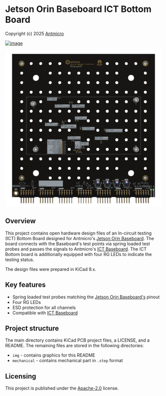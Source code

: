 # Jetson Orin Baseboard ICT Bottom Board

Copyright (c) 2025 [Antmicro](https://www.antmicro.com)

[![image](https://img.shields.io/badge/View%20on-Antmicro%20Open%20Hardware%20Portal-332d37?style=flat-square)](https://openhardware.antmicro.com/boards/job-ict-bottom-board)

![](img/orthoT.png)

## Overview

This project contains open hardware design files of an In-circuit testing (ICT) Bottom Board designed for Antmicro's [Jetson Orin Baseboard](https://github.com/antmicro/jetson-orin-baseboard).
The board connects with the Baseboard's test points via spring loaded test probes and passes the signals to Antmicro's [ICT Baseboard](https://github.com/antmicro/ict-baseboard). The ICT Bottom board is additionally equipped with four RG LEDs to indicate the testing status.

The design files were prepared in KiCad 9.x.

## Key features

* Spring loaded test probes matching the [Jetson Orin Baseboard's](https://github.com/antmicro/jetson-orin-baseboard) pinout
* Four RG LEDs
* ESD protection for all channels
* Compatible with [ICT Baseboard](https://github.com/antmicro/ict-baseboard)

## Project structure

The main directory contains KiCad PCB project files, a LICENSE, and a README. The remaining files are stored in the following directories:

* `img` - contains graphics for this README
* `mechanical` - contains mechanical part in `.step` format

## Licensing

This project is published under the [Apache-2.0](LICENSE) license.

